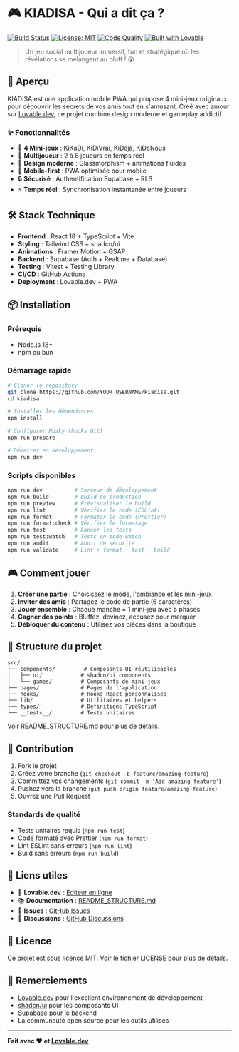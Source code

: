 
# 🎮 KIADISA - Qui a dit ça ?

[![Build Status](https://github.com/YOUR_USERNAME/kiadisa/workflows/CI%2FCD%20Pipeline/badge.svg)](https://github.com/YOUR_USERNAME/kiadisa/actions)
[![License: MIT](https://img.shields.io/badge/License-MIT-yellow.svg)](https://opensource.org/licenses/MIT)
[![Code Quality](https://img.shields.io/badge/code%20quality-A-brightgreen.svg)](https://github.com/YOUR_USERNAME/kiadisa)
[![Built with Lovable](https://img.shields.io/badge/Built%20with-Lovable-ff69b4.svg)](https://lovable.dev)

> Un jeu social multijoueur immersif, fun et stratégique où les révélations se mélangent au bluff ! 😲

## 🚀 Aperçu

KIADISA est une application mobile PWA qui propose 4 mini-jeux originaux pour découvrir les secrets de vos amis tout en s'amusant. Créé avec amour sur [Lovable.dev](https://lovable.dev), ce projet combine design moderne et gameplay addictif.

### ✨ Fonctionnalités

- 🎲 **4 Mini-jeux** : KiKaDi, KiDiVrai, KiDéjà, KiDeNous
- 👥 **Multijoueur** : 2 à 8 joueurs en temps réel
- 🎨 **Design moderne** : Glassmorphism + animations fluides
- 📱 **Mobile-first** : PWA optimisée pour mobile
- 🔒 **Sécurisé** : Authentification Supabase + RLS
- ⚡ **Temps réel** : Synchronisation instantanée entre joueurs

## 🛠️ Stack Technique

- **Frontend** : React 18 + TypeScript + Vite
- **Styling** : Tailwind CSS + shadcn/ui
- **Animations** : Framer Motion + GSAP
- **Backend** : Supabase (Auth + Realtime + Database)
- **Testing** : Vitest + Testing Library
- **CI/CD** : GitHub Actions
- **Deployment** : Lovable.dev + PWA

## 📦 Installation

### Prérequis
- Node.js 18+
- npm ou bun

### Démarrage rapide

```bash
# Cloner le repository
git clone https://github.com/YOUR_USERNAME/kiadisa.git
cd kiadisa

# Installer les dépendances
npm install

# Configurer Husky (hooks Git)
npm run prepare

# Démarrer en développement
npm run dev
```

### Scripts disponibles

```bash
npm run dev          # Serveur de développement
npm run build        # Build de production
npm run preview      # Prévisualiser le build
npm run lint         # Vérifier le code (ESLint)
npm run format       # Formater le code (Prettier)
npm run format:check # Vérifier le formatage
npm run test         # Lancer les tests
npm run test:watch   # Tests en mode watch
npm run audit        # Audit de sécurité
npm run validate     # Lint + format + test + build
```

## 🎮 Comment jouer

1. **Créer une partie** : Choisissez le mode, l'ambiance et les mini-jeux
2. **Inviter des amis** : Partagez le code de partie (6 caractères)
3. **Jouer ensemble** : Chaque manche = 1 mini-jeu avec 5 phases
4. **Gagner des points** : Bluffez, devinez, accusez pour marquer
5. **Débloquer du contenu** : Utilisez vos pièces dans la boutique

## 📁 Structure du projet

```
src/
├── components/         # Composants UI réutilisables
│   ├── ui/            # shadcn/ui components
│   └── games/         # Composants de mini-jeux
├── pages/             # Pages de l'application
├── hooks/             # Hooks React personnalisés
├── lib/               # Utilitaires et helpers
├── types/             # Définitions TypeScript
└── __tests__/         # Tests unitaires
```

Voir [README_STRUCTURE.md](./README_STRUCTURE.md) pour plus de détails.

## 🤝 Contribution

1. Fork le projet
2. Créez votre branche (`git checkout -b feature/amazing-feature`)
3. Committez vos changements (`git commit -m 'Add amazing feature'`)
4. Pushez vers la branche (`git push origin feature/amazing-feature`)
5. Ouvrez une Pull Request

### Standards de qualité

- Tests unitaires requis (`npm run test`)
- Code formaté avec Prettier (`npm run format`)
- Lint ESLint sans erreurs (`npm run lint`)
- Build sans erreurs (`npm run build`)

## 🔗 Liens utiles

- 🎨 **Lovable.dev** : [Editeur en ligne](https://lovable.dev)
- 📚 **Documentation** : [README_STRUCTURE.md](./README_STRUCTURE.md)
- 🐛 **Issues** : [GitHub Issues](https://github.com/YOUR_USERNAME/kiadisa/issues)
- 💬 **Discussions** : [GitHub Discussions](https://github.com/YOUR_USERNAME/kiadisa/discussions)

## 📄 Licence

Ce projet est sous licence MIT. Voir le fichier [LICENSE](LICENSE) pour plus de détails.

## 🌟 Remerciements

- [Lovable.dev](https://lovable.dev) pour l'excellent environnement de développement
- [shadcn/ui](https://ui.shadcn.com) pour les composants UI
- [Supabase](https://supabase.com) pour le backend
- La communauté open source pour les outils utilisés

---

**Fait avec ❤️ et [Lovable.dev](https://lovable.dev)**
